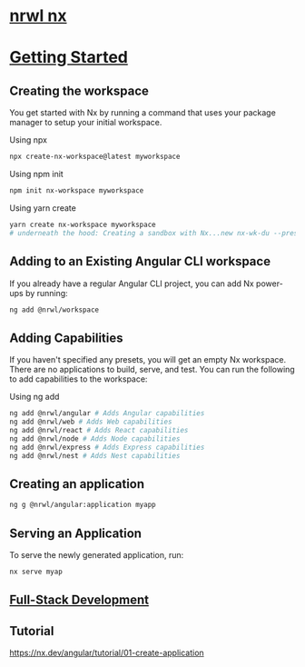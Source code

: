 # [nrwl nx](https://github.com/nrwl/nx)

# [Getting Started](https://nx.dev/angular/getting-started/getting-started)

## Creating the workspace
You get started with Nx by running a command that uses your package manager to setup your initial workspace.

Using npx
```bash
npx create-nx-workspace@latest myworkspace
```

Using npm init
```bash
npm init nx-workspace myworkspace
```

Using yarn create
```bash
yarn create nx-workspace myworkspace
# underneath the hood: Creating a sandbox with Nx...new nx-wk-du --preset="empty" --collection=@nrwl/workspace
```

## Adding to an Existing Angular CLI workspace
If you already have a regular Angular CLI project, you can add Nx power-ups by running:
```bash
ng add @nrwl/workspace
```

## Adding Capabilities
If you haven't specified any presets, you will get an empty Nx workspace. There are no applications to build, serve, and test. You can run the following to add capabilities to the workspace:

Using ng add
```bash
ng add @nrwl/angular # Adds Angular capabilities
ng add @nrwl/web # Adds Web capabilities
ng add @nrwl/react # Adds React capabilities
ng add @nrwl/node # Adds Node capabilities
ng add @nrwl/express # Adds Express capabilities
ng add @nrwl/nest # Adds Nest capabilities
```

## Creating an application
```bash
ng g @nrwl/angular:application myapp
```

## Serving an Application
To serve the newly generated application, run:
```bash
nx serve myap
```

## [Full-Stack Development](https://nx.dev/angular/getting-started/nx-and-cli#full-stack-development)


## Tutorial
https://nx.dev/angular/tutorial/01-create-application
